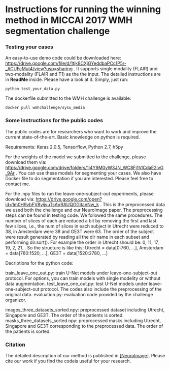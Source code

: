 # Instructions for running the winning method in MICCAI 2017 WMH segmentation challenge

### Testing your cases
An easy-to-use demo code could be downloaded here: https://drive.google.com/file/d/1tjk8CXjGYeddbaPCc1P5r-_ACUFcMut4/view?usp=sharing . It supports single modality (FLAIR) and two-modality (FLAIR and T1) as the the input. The detailed instructions are in **ReadMe** inside. Please have a look at it.
Simply, just run: 
```
python test_your_data.py
```
The dockerfile submitted to the WMH challenge is available: 
```
docker pull wmhchallenge/sysu_media
```


### Some instructions for the public codes
The public codes are for researchers who want to work and improve the current state-of-the-art. Basic knowledge on python is required. 

Requirements: 
Keras 2.0.5, Tensorflow, Python 2.7, h5py


For the weights of the model we submitted to the challenge, please download them via: https://drive.google.com/drive/folders/1i4Y9M0yW3JN_WC8Fj1VlCdaE2lvG_9Ar . You can use these models for segmenting your cases. We also have Docker file to do segmentation if you are interested. Please feel free to contact me.   

For the .npy files to run the leave-one-subject-out experiments, please download via: https://drive.google.com/open?id=1m0H9vbFV8yijvuTsAqRAUQGGitanNw_k . This is the preprocessed data we used both the challenge and our NeuroImage paper. The preprocessing steps can be found in testing code. We followed the same procedures. The number of slices of each are reduced a bit by removing the first and last few slices, i.e., the num of slices in each subject in Utrecht were reduced to 38, in Amsterdam were 38 and GE3T were 63. The order of the subject were result generated by reading all the dir name in each subset and performing dir.sort(). For example the order in Utrecht should be: 0, 11, 17, 19, 2, 21...
So the structure is like this: Utrecht = data[0:760, ...], Amsterdam = data[760:1520, ...], GE3T = data[1520:2780, ...]


Decriptions for the python code:

train_leave_one_out.py: train U-Net models under leave-one-subject-out protocol. For options, you can train models with single modelity or without data augmentation.
test_leave_one_out.py: test U-Net models under leave-one-subject-out protocol. The codes also include the preprocessing of the original data.
evaluation.py: evaluation code provided by the challenge organizor. 

images_three_datasets_sorted.npy: preprocessed dataset including Utrecht, Singapore and GE3T. The order of the patients is sorted.
masks_three_datasets_sorted.npy: preprocessed masks including Utrecht, Singapore and GE3T corresponding to the preprocessed data. The order of the patients is sorted.



### Citation
The detailed description of our method is published in [[NeuroImage]](https://arxiv.org/pdf/1802.05203.pdf). Please cite our work if you find the codeis useful for your research.
